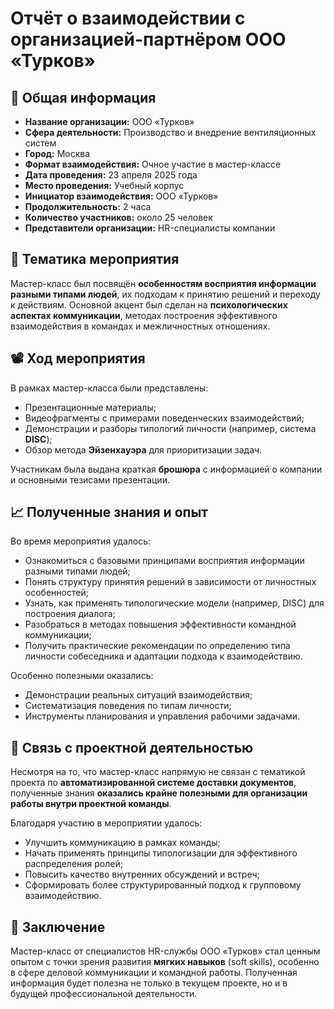 # Отчёт о взаимодействии с организацией-партнёром ООО «Турков»

## 📌 Общая информация

- **Название организации:** ООО «Турков»  
- **Сфера деятельности:** Производство и внедрение вентиляционных систем  
- **Город:** Москва  
- **Формат взаимодействия:** Очное участие в мастер-классе  
- **Дата проведения:** 23 апреля 2025 года  
- **Место проведения:** Учебный корпус  
- **Инициатор взаимодействия:** ООО «Турков»  
- **Продолжительность:** 2 часа  
- **Количество участников:** около 25 человек  
- **Представители организации:** HR-специалисты компании

## 🧠 Тематика мероприятия

Мастер-класс был посвящён **особенностям восприятия информации разными типами людей**, их подходам к принятию решений и переходу к действиям. Основной акцент был сделан на **психологических аспектах коммуникации**, методах построения эффективного взаимодействия в командах и межличностных отношениях.

## 📽 Ход мероприятия

В рамках мастер-класса были представлены:
- Презентационные материалы;
- Видеофрагменты с примерами поведенческих взаимодействий;
- Демонстрации и разборы типологий личности (например, система **DISC**);
- Обзор метода **Эйзенхауэра** для приоритизации задач.

Участникам была выдана краткая **брошюра** с информацией о компании и основными тезисами презентации.

## 📈 Полученные знания и опыт

Во время мероприятия удалось:
- Ознакомиться с базовыми принципами восприятия информации разными типами людей;
- Понять структуру принятия решений в зависимости от личностных особенностей;
- Узнать, как применять типологические модели (например, DISC) для построения диалога;
- Разобраться в методах повышения эффективности командной коммуникации;
- Получить практические рекомендации по определению типа личности собеседника и адаптации подхода к взаимодействию.

Особенно полезными оказались:
- Демонстрации реальных ситуаций взаимодействия;
- Систематизация поведения по типам личности;
- Инструменты планирования и управления рабочими задачами.

## 🔗 Связь с проектной деятельностью

Несмотря на то, что мастер-класс напрямую не связан с тематикой проекта по **автоматизированной системе доставки документов**, полученные знания **оказались крайне полезными для организации работы внутри проектной команды**.

Благодаря участию в мероприятии удалось:
- Улучшить коммуникацию в рамках команды;
- Начать применять принципы типологизации для эффективного распределения ролей;
- Повысить качество внутренних обсуждений и встреч;
- Сформировать более структурированный подход к групповому взаимодействию.

## 📝 Заключение

Мастер-класс от специалистов HR-службы ООО «Турков» стал ценным опытом с точки зрения развития **мягких навыков** (soft skills), особенно в сфере деловой коммуникации и командной работы. Полученная информация будет полезна не только в текущем проекте, но и в будущей профессиональной деятельности.
